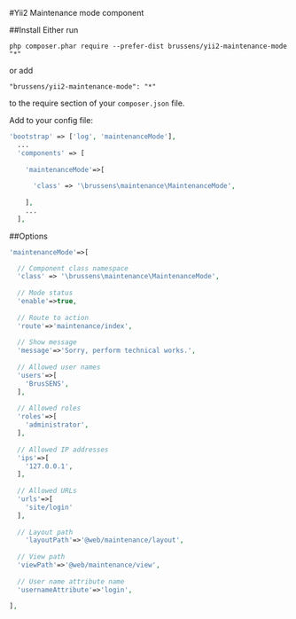 #Yii2 Maintenance mode component

##Install
Either run
```
php composer.phar require --prefer-dist brussens/yii2-maintenance-mode "*"
```

or add

```
"brussens/yii2-maintenance-mode": "*"
```

to the require section of your `composer.json` file.

Add to your config file:
```php
'bootstrap' => ['log', 'maintenanceMode'],
  ...
  'components' => [
  
    'maintenanceMode'=>[
    
      'class' => '\brussens\maintenance\MaintenanceMode',
      
    ],
    ...
  ],
```
##Options
```php
'maintenanceMode'=>[

  // Component class namespace
  'class' => '\brussens\maintenance\MaintenanceMode',
  
  // Mode status
  'enable'=>true,
  
  // Route to action
  'route'=>'maintenance/index',
  
  // Show message
  'message'=>'Sorry, perform technical works.',
  
  // Allowed user names
  'users'=>[
    'BrusSENS',
  ],
  
  // Allowed roles
  'roles'=>[
    'administrator',
  ],
  
  // Allowed IP addresses
  'ips'=>[
    '127.0.0.1',
  ],
  
  // Allowed URLs
  'urls'=>[
    'site/login'
  ],
  
  // Layout path
    'layoutPath'=>'@web/maintenance/layout',
    
  // View path
  'viewPath'=>'@web/maintenance/view',
  
  // User name attribute name
  'usernameAttribute'=>'login',
  
],
```
